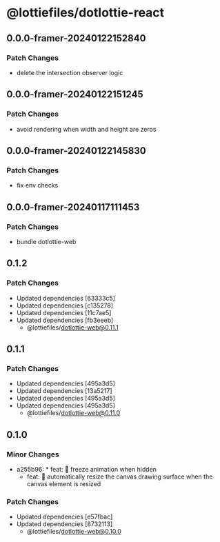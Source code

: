 # @lottiefiles/dotlottie-react

## 0.0.0-framer-20240122152840

### Patch Changes

- delete the intersection observer logic

## 0.0.0-framer-20240122151245

### Patch Changes

- avoid rendering when width and height are zeros

## 0.0.0-framer-20240122145830

### Patch Changes

- fix env checks

## 0.0.0-framer-20240117111453

### Patch Changes

- bundle dotlottie-web

## 0.1.2

### Patch Changes

- Updated dependencies [63333c5]
- Updated dependencies [c135278]
- Updated dependencies [11c7ae5]
- Updated dependencies [fb3eeeb]
  - @lottiefiles/dotlottie-web@0.11.1

## 0.1.1

### Patch Changes

- Updated dependencies [495a3d5]
- Updated dependencies [13a5217]
- Updated dependencies [495a3d5]
- Updated dependencies [495a3d5]
  - @lottiefiles/dotlottie-web@0.11.0

## 0.1.0

### Minor Changes

- a255b96: \* feat: 🎸 freeze animation when hidden
  - feat: 🎸 automatically resize the canvas drawing surface when the canvas element is resized

### Patch Changes

- Updated dependencies [e57fbac]
- Updated dependencies [8732113]
  - @lottiefiles/dotlottie-web@0.10.0
